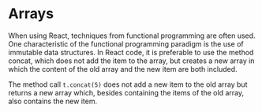 # Arrays

When using React, techniques from functional programming are often used. One characteristic of the functional programming paradigm is the use of immutable data structures. In React code, it is preferable to use the method concat, which does not add the item to the array, but creates a new array in which the content of the old array and the new item are both included. <br>

The method call `t.concat(5)` does not add a new item to the old array but returns a new array which, besides containing the items of the old array, also contains the new item.

